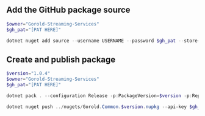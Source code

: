 ## Add the GitHub package source
```powershell
$owner="Gorold-Streaming-Services"
$gh_pat="[PAT HERE]"

dotnet nuget add source --username USERNAME --password $gh_pat --store-password-in-clear-text --name github "https://nuget.pkg.github.com/$owner/index.json"
```
## Create and publish package
```powershell
$version="1.0.4"
$owner="Gorold-Streaming-Services"
$gh_pat="[PAT HERE]"

dotnet pack . --configuration Release -p:PackageVersion=$version -p:RepositoryUrl=https://github.com/$owner/gorold.common -o ../nugets/

dotnet nuget push ../nugets/Gorold.Common.$version.nupkg --api-key $gh_pat --source "github"
```